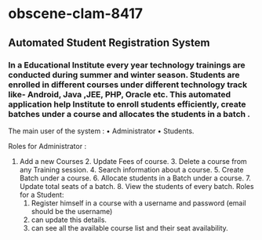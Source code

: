 # obscene-clam-8417


## Automated Student Registration System

### In a Educational Institute every year  technology trainings are conducted during summer and winter season. Students are enrolled in different courses under different technology track like- Android, Java ,JEE, PHP, Oracle etc. This automated application help Institute to enroll students efficiently, create batches under a course and allocates the students  in a batch . 
The main user of the system : 
•	Administrator 
•	Students.

Roles for Administrator :
1. Add a new Courses
             	2. Update Fees of course.
               	3. Delete  a course from any Training session.
               	4. Search information about a course.
                   5. Create Batch under a course.
                  6. Allocate students in a Batch under a course.
                 7. Update total seats of a batch.
                 8. View the students of every batch. 
Roles for a Student:
	1. Register himself in a course with a username and password (email should be the username)
	2. can update this details.
	3. can see all the available course list and their seat availability.
	

